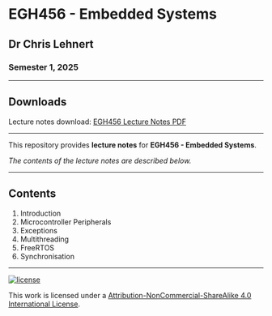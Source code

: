 # EGH456 - Embedded Systems

## Dr Chris Lehnert

### Semester 1, 2025

---

## Downloads

Lecture notes download: [EGH456 Lecture Notes PDF](https://www.github.com/Tarang74/EGH456/raw/main/EGH456%20Lecture%20Notes.pdf)

---

This repository provides **lecture notes** for **EGH456 - Embedded Systems**.

*The contents of the lecture notes are described below.*

---

## Contents

1. Introduction
2. Microcontroller Peripherals
3. Exceptions
4. Multithreading
5. FreeRTOS
6. Synchronisation

---

[![license](https://forthebadge.com/images/badges/cc-nc-sa.svg)](http://creativecommons.org/licenses/by-nc-sa/4.0/)

This work is licensed under a [Attribution-NonCommercial-ShareAlike 4.0 International License](http://creativecommons.org/licenses/by-nc-sa/4.0/).
